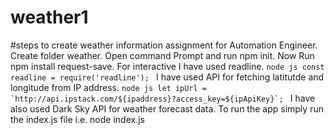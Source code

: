 # weather1
#steps to create weather information assignment for Automation Engineer.
Create folder weather.
Open command  Prompt and run npm init.
Now Run npm install request-save.
For interactive I have used readline.
``node js
const readline = require('readline');
``
I have used API for fetching latitutde and longitude from IP address.
``node js
let ipUrl = `http://api.ipstack.com/${ipaddress}?access_key=${ipApiKey}`;
``
I have also used Dark Sky API for weather forecast data.
To run the app simply run the index.js file i.e. node index.js

